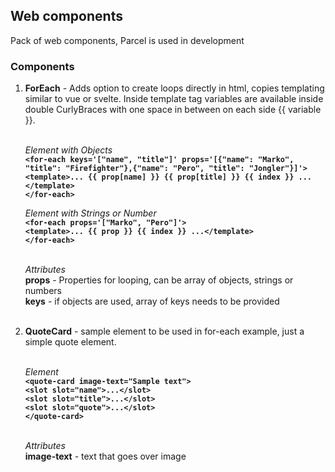 ## Web components

Pack of web components, Parcel is used in development


### Components

1.  **ForEach** - Adds option to create loops directly in html, copies templating similar to vue or svelte. Inside template tag variables are available inside double CurlyBraces with one space in between on each side {{ variable }}.<br/><br/>

	*Element with Objects*<br/>
  **`<for-each keys='["name", "title"]' props='[{"name": "Marko", "title": "Firefighter"},{"name": "Pero", "title": "Jongler"}]'>`**<br/>
    **`<template>... {{ prop[name] }} {{ prop[title] }} {{ index }} ...</template>`**<br/>
  **`</for-each>`**

	*Element with Strings or Number*<br/>
  **`<for-each props='["Marko", "Pero"]'>`**<br/>
    **`<template>... {{ prop }} {{ index }} ...</template>`**<br/>
  **`</for-each>`**<br/><br/>

	*Attributes*<br/>
	**props** - Properties for looping, can be array of objects, strings or numbers<br/>
	**keys** - if objects are used, array of keys needs to be provided<br/><br/>
	
2.  **QuoteCard** - sample element to be used in for-each example, just a simple quote element.<br/><br/>

	*Element*<br/>
  **`<quote-card image-text="Sample text">`**<br/>
  **`<slot slot="name">...</slot>`**<br/>
  **`<slot slot="title">...</slot>`**<br/>
  **`<slot slot="quote">...</slot>`**<br/>
  **`</quote-card>`**<br/><br/>

	*Attributes*<br/>
	**image-text** - text that goes over image <br/>
